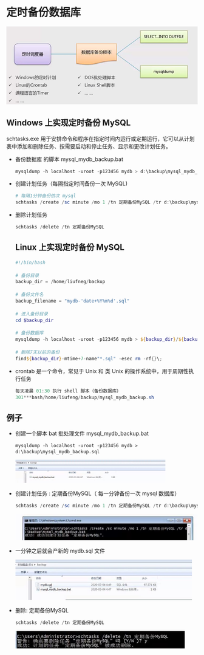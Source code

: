# 定时备份数据库

![](Resources/67.jpg)

## Windows 上实现定时备份 MySQL

schtasks.exe 用于安排命令和程序在指定时间内运行或定期运行，它可以从计划表中添加和删除任务、按需要启动和停止任务、显示和更改计划任务。

- 备份数据库 的脚本 mysql_mydb_backup.bat

  ```powershell
  mysqldump -h localhost -uroot -p123456 mydb > d:\backup\mysql_mydb_backup.sql
  ```

- 创建计划任务（每隔指定时间备份一次 MySQL)

  ```powershell
  # 每隔1分钟备份依次 mysql 
  schtasks /create /sc minute /mo 1 /tn 定期备份MySQL /tr d:\backup\mysql_mydb_backup.bat
  ```

- 删除计划任务

  ```powershell
  schtasks /delete /tn 定期备份MySQL
  ```

  ## Linux 上实现定时备份 MySQL

  ```powershell
  #!/bin/bash
  
  # 备份目录
  backup_dir = /home/liufneg/backup
  
  # 备份文件名
  backup_filename = "mydb-'date+%Y%m%d'.sql"
  
  # 进入备份目录
  cd $backup_dir
  
  # 备份数据库
  mysqldump -h localhost -uroot -p123456 mydb > ${backup_dir}/${backup_filename}
  
  # 删除7天以前的备份
  find${backup_dir}-mtime+7-name"*.sql" -esec rm -rf{}\;
  ```

- crontab 是一个命令，常见于 Unix 和 类 Unix 的操作系统中，用于周期性执行任务

  ```powershell
  每天凌晨 01:30 执行 shell 脚本（备份数据库）
  301***bash/home/liufeng/backup/mysql_mydb_backup.sh
  ```

  

## 例子

- 创建一个脚本 bat 批处理文件 mysql_mydb_backup.bat

  ```
  mysqldump -h localhost -uroot -p123456 mydb > d:\backup\mysql_mydb_backup.sql
  ```

  <img src="Resources/68.jpg" style="zoom:50%;" />

  

- 创建计划任务 : 定期备份MySQL（  每一分钟备份一次 mysql 数据库）

  ```powershell
  schtasks /create /sc minute /mo 1 /tn 定期备份MySQL /tr d:\backup\mysql_mydb_backup.bat
  ```

  <img src="Resources/69.jpg" style="zoom:150%;" />

- 一分钟之后就会产新的 mydb.sql 文件

  <img src="Resources/71.jpg" style="zoom:70%;" />
- 删除: 定期备份MySQL

  ```powershell
  schtasks /delete /tn 定期备份MySQL
  ```

  <img src="Resources/72.jpg" style="zoom:100%;" />